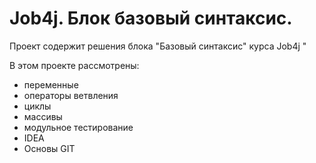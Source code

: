 # Job4j. Блок базовый синтаксис.

Проект содержит решения блока "Базовый синтаксис" курса Job4j "

В этом проекте рассмотрены: 
- переменные
- операторы ветвления
- циклы
- массивы
- модульное тестирование
- IDEA
- Основы GIT     
